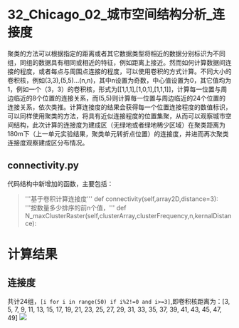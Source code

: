 # 32_Chicago_02_城市空间结构分析_连接度
聚类的方法可以根据指定的距离或者其它数据类型将相近的数据分别标识为不同组，同组的数据具有相同或相近的特征，例如距离上接近。然而如何计算数据间连接的程度，或者每点与周围点连接的程度，可以使用卷积的方式计算。不同大小的卷积核，例如(3,3),(5,5)...(n,n)，其中n设置为奇数，中心值设置为0，其它值均为1，例如一个（3，3）的卷积核，形式为[[1,1,1],[1,0,1],[1,1,1]]，计算每一位置与周边临近的8个位置的连接关系，而(5,5)则计算每一位置与周边临近的24个位置的连接关系，依次类推。计算连接度的结果会获得每一个位置连接程度的数值标识，可以同样使用聚类的方法，将具有近似连接程度的位置集聚，从而可以观察城市空间结构，此次计算的连接度为建成区（无绿地或者绿地稀少区域）在聚类距离为180m下（上一单元实验结果，聚类单元转折点位置）的连接度，并进而再次聚类连接度观察建成区分布情况。

## connectivity.py
代码结构中新增加的函数，主要包括：
> '''基于卷积计算连接度'''    def connectivity(self,array2D,distance=3):
> '''按数量多少排序的前n个值，''' def N_maxClusterRaster(self,clusterArray,clusterFrequency,n,kernalDistance):

# 计算结果
## 连接度
共计24组，```[i for i in range(50) if i%2!=0 and i>=3]```,即卷积核距离为：[3, 5, 7, 9, 11, 13, 15, 17, 19, 21, 23, 25, 27, 29, 31, 33, 35, 37, 39, 41, 43, 45, 47, 49]
![](https://github.com/richieBao/python-urbanPlanning/blob/master/images/32_3.jpg)

